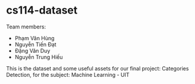 # cs114-dataset

Team members:

- Phạm Văn Hùng
- Nguyễn Tiến Đạt
- Đặng Văn Duy
- Nguyễn Trung Hiếu

This is the dataset and some useful assets for our final project: Categories Detection, for the subject: Machine Learning - UIT
